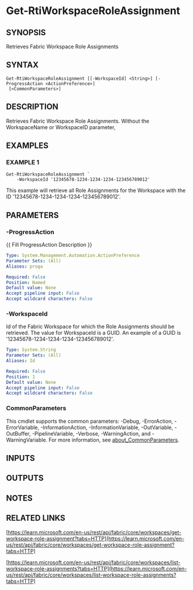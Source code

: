 # Get-RtiWorkspaceRoleAssignment

## SYNOPSIS
Retrieves Fabric Workspace Role Assignments

## SYNTAX

```
Get-RtiWorkspaceRoleAssignment [[-WorkspaceId] <String>] [-ProgressAction <ActionPreference>]
 [<CommonParameters>]
```

## DESCRIPTION
Retrieves Fabric Workspace Role Assignments.
Without the WorkspaceName or WorkspaceID parameter,

## EXAMPLES

### EXAMPLE 1
```
Get-RtiWorkspaceRoleAssignment `
    -WorkspaceId '12345678-1234-1234-1234-123456789012'
```

This example will retrieve all Role Assignments for the Workspace with the ID '12345678-1234-1234-1234-123456789012'.

## PARAMETERS

### -ProgressAction
{{ Fill ProgressAction Description }}

```yaml
Type: System.Management.Automation.ActionPreference
Parameter Sets: (All)
Aliases: proga

Required: False
Position: Named
Default value: None
Accept pipeline input: False
Accept wildcard characters: False
```

### -WorkspaceId
Id of the Fabric Workspace for which the Role Assignments should be retrieved.
The value for WorkspaceId is a GUID.
An example of a GUID is '12345678-1234-1234-1234-123456789012'.

```yaml
Type: System.String
Parameter Sets: (All)
Aliases: Id

Required: False
Position: 1
Default value: None
Accept pipeline input: False
Accept wildcard characters: False
```

### CommonParameters
This cmdlet supports the common parameters: -Debug, -ErrorAction, -ErrorVariable, -InformationAction, -InformationVariable, -OutVariable, -OutBuffer, -PipelineVariable, -Verbose, -WarningAction, and -WarningVariable. For more information, see [about_CommonParameters](http://go.microsoft.com/fwlink/?LinkID=113216).

## INPUTS

## OUTPUTS

## NOTES

## RELATED LINKS

[https://learn.microsoft.com/en-us/rest/api/fabric/core/workspaces/get-workspace-role-assignment?tabs=HTTP](https://learn.microsoft.com/en-us/rest/api/fabric/core/workspaces/get-workspace-role-assignment?tabs=HTTP)

[https://learn.microsoft.com/en-us/rest/api/fabric/core/workspaces/list-workspace-role-assignments?tabs=HTTP](https://learn.microsoft.com/en-us/rest/api/fabric/core/workspaces/list-workspace-role-assignments?tabs=HTTP)

